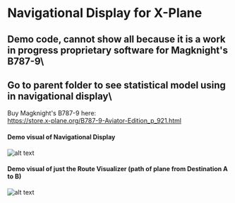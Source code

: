 # Navigational Display for X-Plane

## Demo code, cannot show all because it is a work in progress proprietary software for Magknight's B787-9\
## Go to parent folder to see statistical model using in navigational display\

Buy Magknight's B787-9 here:\
https://store.x-plane.org/B787-9-Aviator-Edition_p_921.html

#### Demo visual of Navigational Display
![alt text](https://github.com/harrisonchiu/XPlane-Altitude/blob/master/Navigational%20Display/ND1.png)

#### Demo visual of just the Route Visualizer (path of plane from Destination A to B)
![alt text](https://github.com/harrisonchiu/XPlane-Altitude/blob/master/Navigational%20Display/ND2.png)
